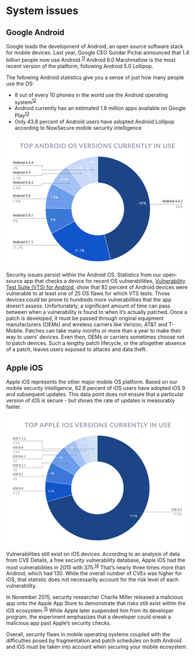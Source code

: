 # System issues

## Google Android

Google leads the development of Android, an open source software stack for mobile devices. Last year, Google CEO Sundar Pichai announced that 1.4 billion people now use Android.<sup>[11](http://www.ubergizmo.com/2015/09/over-1-4-billion-people-are-now-using-android/)</sup> Android 6.0 Marshmallow is the most recent version of the platform, following Android 5.0 Lollipop.

The following Android statistics give you a sense of just how many people use the OS:
* 8 out of every 10 phones in the world use the Android operating system<sup>[12](http://www.cnet.com/news/google-io-by-the-numbers-1b-android-users-900m-on-gmail/)</sup>
* Android currently has an estimated 1.6 million apps available on Google Play<sup>[13](http://www.statista.com/statistics/266210/number-of-available-applications-in-the-google-play-store/)</sup>
* Only 43.8 percent of Android users have adopted Android Lollipop according to NowSecure mobile security intelligence

![](assets\01_AndroidDeviceOSinUse.png)

Security issues persist within the Android OS. Statistics from our open-source app that checks a device for recent OS vulnerabilities, [Vulnerability Test Suite (VTS) for Android](https://github.com/nowsecure/android-vts), show that 82 percent of Android devices were vulnerable to at least one of 25 OS flaws for which VTS tests. Those devices could be prone to hundreds more vulnerabilities that the app doesn’t assess. Unfortunately, a significant amount of time can pass between when a vulnerability is found to when it’s actually patched. Once a patch is developed, it must be passed through original equipment manufacturers (OEMs) and wireless carriers like Verizon, AT&T and T-Mobile. Patches can take many months or more than a year to make their way to users’ devices. Even then, OEMs or carriers sometimes choose not to patch devices. Such a lengthy patch lifecycle, or the altogether absence of a patch, leaves users exposed to attacks and data theft.

## Apple iOS

Apple iOS represents the other major mobile OS platform. Based on our mobile security intelligence, 82.8 percent of iOS users have adopted iOS 9 and subsequent updates. This data point does not ensure that a particular version of iOS is secure - but shows the rate of updates is measurably faster.

![](assets\02_IOSDevceinUse.png)

Vulnerabilities still exist on iOS devices. According to an analysis of data from CVE Details, a free security vulnerability database, Apple iOS had the most vulnerabilities in 2015 with 375.<sup>[14](http://venturebeat.com/2015/12/31/software-with-the-most-vulnerabilities-in-2015-mac-os-x-ios-and-flash/)</sup> That’s nearly three times more than Android, which had 130. While the overall number of CVEs was higher for iOS, that statistic does not necessarily account for the risk level of each vulnerability.

In November 2015, security researcher Charlie Miller released a malicious app onto the Apple App Store to demonstrate that risks still exist within the iOS ecosystem.<sup>[15](http://www.zdnet.com/article/after-latest-iphone-hack-charlie-miller-kicked-out-of-ios-dev-program/)</sup> While Apple later suspended him from its developer program, the experiment emphasizes that a developer could sneak a malicious app past Apple’s security checks.

Overall, security flaws in mobile operating systems coupled with the difficulties posed by fragmentation and patch schedules on both Android and iOS must be taken into account when securing your mobile ecosystem.
